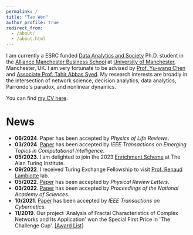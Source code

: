 ```yaml
---
permalink: /
title: "Tao Wen"
author_profile: true
redirect_from: 
  - /about/
  - /about.html
---
```



I am currently a ESRC funded [Data Analytics and Society](https://datacdt.org/) Ph.D. student in the [Alliance Manchester Business School](https://www.alliancembs.manchester.ac.uk/) at [University of Manchester](https://www.manchester.ac.uk/), Manchester, UK. I am very fortunate to be advised by [Prof. Yu-wang Chen](https://www.research.manchester.ac.uk/portal/yu-wang.chen.html) and [Associate Prof. Tahir Abbas Syed](https://www.research.manchester.ac.uk/portal/tahirabbas.syed.html). My research interests are broadly in the intersection of network science, decision analytics, data analytics, Parrondo's paradox, and nonlinear dynamics.

You can find [my CV here](../assets/CV_TaoWEN.pdf).


News
======

- **06/2024**. Paper has been accepted by *Physics of Life Reviews*.
- **03/2024**. [Paper](https://ieeexplore.ieee.org/abstract/document/10473174) has been accepted by *IEEE Transactions on Emerging Topics in Computational Intelligence*.
- **05/2023**. I am delighted to join the 2023 [Enrichment Scheme](https://www.turing.ac.uk/work-turing/studentships/enrichment) at The Alan Turing Institute.
- **09/2022**. I received Turing Exchange Fellowship to visit [Prof. Renaud Lambiotte](https://www.maths.ox.ac.uk/people/renaud.lambiotte) lab.
- **05/2022**. [Paper](https://journals.aps.org/prl/abstract/10.1103/PhysRevLett.128.218101) has been accepted by *Physical Review Letters*.
- **03/2022**. [Paper](https://www.pnas.org/doi/abs/10.1073/pnas.2115145119) has been accepted by *Proceedings of the National Academy of Sciences*.
- **10/2021**. [Paper](https://ieeexplore.ieee.org/document/9619865) has been accepted by *IEEE Transactions on Cybernetics*.
- **11/2019**. Our project 'Analysis of Fractal Characteristics of Complex Networks and Its Application' won the Special First Price in 'The Challenge Cup'. [\[Award List\]](https://www.tiaozhanbei.net/article/15729/)

